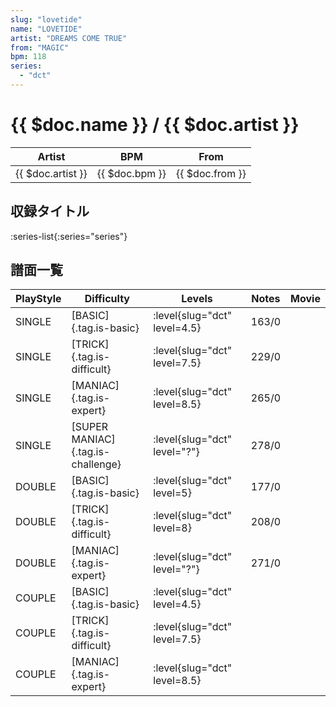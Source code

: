 ```yaml
---
slug: "lovetide"
name: "LOVETIDE"
artist: "DREAMS COME TRUE"
from: "MAGIC"
bpm: 118
series:
  - "dct"
---
```


# {{ $doc.name }} / {{ $doc.artist }}

|Artist|BPM|From|
|------|---|----|
|{{ $doc.artist }}|{{ $doc.bpm }}|{{ $doc.from }}|

## 収録タイトル

:series-list{:series="series"}

## 譜面一覧

|PlayStyle|Difficulty|Levels|Notes|Movie|
|---------|----------|------|-----|-----|
|SINGLE|[BASIC]{.tag.is-basic}|<div class="field is-grouped is-grouped-multiline">:level{slug="dct" level=4.5}</div>|163/0||
|SINGLE|[TRICK]{.tag.is-difficult}|<div class="field is-grouped is-grouped-multiline">:level{slug="dct" level=7.5}</div>|229/0||
|SINGLE|[MANIAC]{.tag.is-expert}|<div class="field is-grouped is-grouped-multiline">:level{slug="dct" level=8.5}</div>|265/0||
|SINGLE|[SUPER MANIAC]{.tag.is-challenge}|<div class="field is-grouped is-grouped-multiline">:level{slug="dct" level="?"}</div>|278/0||
|DOUBLE|[BASIC]{.tag.is-basic}|<div class="field is-grouped is-grouped-multiline">:level{slug="dct" level=5}</div>|177/0||
|DOUBLE|[TRICK]{.tag.is-difficult}|<div class="field is-grouped is-grouped-multiline">:level{slug="dct" level=8}</div>|208/0||
|DOUBLE|[MANIAC]{.tag.is-expert}|<div class="field is-grouped is-grouped-multiline">:level{slug="dct" level="?"}</div>|271/0||
|COUPLE|[BASIC]{.tag.is-basic}|<div class="field is-grouped is-grouped-multiline">:level{slug="dct" level=4.5}</div>|||
|COUPLE|[TRICK]{.tag.is-difficult}|<div class="field is-grouped is-grouped-multiline">:level{slug="dct" level=7.5}</div>|||
|COUPLE|[MANIAC]{.tag.is-expert}|<div class="field is-grouped is-grouped-multiline">:level{slug="dct" level=8.5}</div>|||
